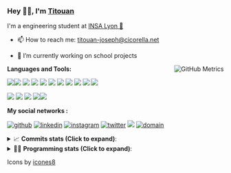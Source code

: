 <!--
**titouan-joseph/titouan-joseph** is a ✨ _special_ ✨ repository because its `README.md` (this file) appears on your GitHub profile.

Here are some ideas to get you started:

- 🔭 I’m currently working on ...
- 🌱 I’m currently learning ...
- 👯 I’m looking to collaborate on ...
- 🤔 I’m looking for help with ...
- 💬 Ask me about ...
- 📫 How to reach me: ...
- 😄 Pronouns: ...
- ⚡ Fun fact: ...
-->

### Hey 👋🏽, I'm [Titouan](https://github.com/Titouan-Joseph) 

I'm a engineering student at  [INSA Lyon 🦏](https://www.insa-lyon.fr/en/)

- 📫 How to reach me: [titouan-joseph@cicorella.net](mailto:titouan-joseph@cicorella.net)
- 🔭 I’m currently working on school projects


  <img align="right" alt="GitHub Metrics" src="https://metrics.lecoq.io/titouan-joseph" />

**Languages and Tools:**

[<img src="https://img.icons8.com/color/48/000000/python.png"/>]()[<img src="https://img.icons8.com/color/48/000000/java-coffee-cup-logo.png"/>]() [<img src="https://img.icons8.com/color/48/000000/c-programming.png"/>]() [<img src="https://img.icons8.com/color/48/000000/javascript.png"/>]() [<img src="https://img.icons8.com/color/48/000000/selenium-test-automation.png"/>]() [<img src="https://img.icons8.com/color/48/000000/git.png"/>]() [<img src="https://img.icons8.com/color/48/000000/console.png"/>]() [<img src="https://img.icons8.com/color/48/000000/android-os.png"/>]() [<img src="https://img.icons8.com/color/48/000000/pycharm.png"/>]() [<img src="https://img.icons8.com/color/48/000000/virtualbox.png"/>]() [<img src="https://img.icons8.com/color/48/000000/windows-10.png"/>]()

[<img src="https://img.icons8.com/color/48/000000/linux.png"/>]() [<img src="https://img.icons8.com/color/48/000000/nginx.png"/>]() [<img src="https://img.icons8.com/color/48/000000/raspberry-pi.png"/>]() [<img src="https://img.icons8.com/color/48/000000/docker.png"/>]()[<img src="https://img.icons8.com/color/48/000000/visual-studio-code-2019.png"/>]()

**My social networks :**

[<img src='https://img.icons8.com/fluent/48/000000/github.png' alt="github">](https://github.com/titouan-joseph)  [<img src='https://img.icons8.com/color/48/000000/linkedin.png' alt='linkedin'>](https://www.linkedin.com/in/titouan-joseph-revol/)  [<img src='https://img.icons8.com/color/48/000000/instagram-new.png' alt='instagram'>](https://www.instagram.com/tit_re/)  [<img src='https://img.icons8.com/color/48/000000/twitter.png' alt='twitter'>](https://twitter.com/josephrevol) [<img src="https://img.icons8.com/color/48/000000/facebook.png"/>](https://www.facebook.com/titre01) [<img src="https://img.icons8.com/fluent/48/000000/domain.png" alt="domain"/>](https://titouan-joseph.cicorella.net)

<details>
 <summary>📈 <b>Commits stats (Click to expand)</b>: </summary>
    <a href="https://sourcerer.io/titouan-joseph"><img src="https://img.shields.io/badge/Python-148%20commits-orange.svg" alt=""></a>
    <a href="https://sourcerer.io/titouan-joseph"><img src="https://img.shields.io/badge/Java-27%20commits-orange.svg" alt=""></a>
    <a href="https://sourcerer.io/titouan-joseph"><img src="https://img.shields.io/badge/C-23%20commits-orange.svg" alt=""></a>
    <a href="https://sourcerer.io/titouan-joseph"><img src="https://img.shields.io/badge/JavaScript-18%20commits-orange.svg" alt=""></a>
</details>


<details>
 <summary>👨‍💻 <b>Programming stats (Click to expand)</b>: </summary>
<!--START_SECTION:waka-->
**🐱 My Github Data** 

> 🏆 127 Contributions in the Year 2021
 > 
> 📦 51.6 kB Used in Github's Storage 
 > 
> 🚫 Not Opted to Hire
 > 
> 📜 25 Public Repositories 
 > 
> 🔑 2 Private Repositories  
 > 
**I'm an Early 🐤** 

```text
🌞 Morning    75 commits     ████░░░░░░░░░░░░░░░░░░░░░   18.2% 
🌆 Daytime    160 commits    █████████░░░░░░░░░░░░░░░░   38.83% 
🌃 Evening    138 commits    ████████░░░░░░░░░░░░░░░░░   33.5% 
🌙 Night      39 commits     ██░░░░░░░░░░░░░░░░░░░░░░░   9.47%

```
📅 **I'm Most Productive on Wednesday** 

```text
Monday       55 commits     ███░░░░░░░░░░░░░░░░░░░░░░   13.35% 
Tuesday      67 commits     ████░░░░░░░░░░░░░░░░░░░░░   16.26% 
Wednesday    108 commits    ██████░░░░░░░░░░░░░░░░░░░   26.21% 
Thursday     52 commits     ███░░░░░░░░░░░░░░░░░░░░░░   12.62% 
Friday       44 commits     ██░░░░░░░░░░░░░░░░░░░░░░░   10.68% 
Saturday     37 commits     ██░░░░░░░░░░░░░░░░░░░░░░░   8.98% 
Sunday       49 commits     ███░░░░░░░░░░░░░░░░░░░░░░   11.89%

```


📊 **This Week I Spent My Time On** 

```text
⌚︎ Time Zone: Europe/Paris

💬 Programming Languages: 
YAML                     9 hrs 28 mins       ██████████████████████░░░   88.39% 
Other                    39 mins             █░░░░░░░░░░░░░░░░░░░░░░░░   6.13% 
JSON                     19 mins             ░░░░░░░░░░░░░░░░░░░░░░░░░   3.1% 
Git Config               5 mins              ░░░░░░░░░░░░░░░░░░░░░░░░░   0.86% 
JavaScript               3 mins              ░░░░░░░░░░░░░░░░░░░░░░░░░   0.55%

🔥 Editors: 
VS Code                  10 hrs 43 mins      █████████████████████████   100.0%

🐱‍💻 Projects: 
backend                  6 hrs 40 mins       ███████████████░░░░░░░░░░   62.24% 
Overbookd                2 hrs 43 mins       ██████░░░░░░░░░░░░░░░░░░░   25.39% 
Unknown Project          39 mins             █░░░░░░░░░░░░░░░░░░░░░░░░   6.16% 
frontend                 16 mins             ░░░░░░░░░░░░░░░░░░░░░░░░░   2.57% 
documentation            7 mins              ░░░░░░░░░░░░░░░░░░░░░░░░░   1.21%

💻 Operating System: 
Windows                  10 hrs 43 mins      █████████████████████████   100.0%

```

**I Mostly Code in Python** 

```text
Python                   16 repos            █████████████░░░░░░░░░░░░   53.33% 
JavaScript               3 repos             ██░░░░░░░░░░░░░░░░░░░░░░░   10.0% 
HTML                     2 repos             █░░░░░░░░░░░░░░░░░░░░░░░░   6.67% 
C                        2 repos             █░░░░░░░░░░░░░░░░░░░░░░░░   6.67% 
MATLAB                   2 repos             █░░░░░░░░░░░░░░░░░░░░░░░░   6.67%

```



<!--END_SECTION:waka-->

</details>

Icons by [icones8](https://icones8.fr/)
